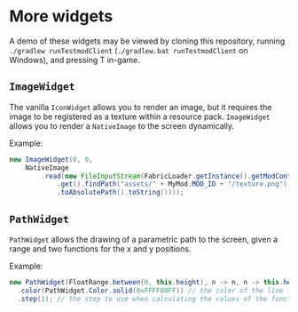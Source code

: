 # More widgets

A demo of these widgets may be viewed by cloning this repository, running `./gradlew runTestmodClient` (`./gradlew.bat runTestmodClient` on Windows), and pressing T in-game.

## `ImageWidget`

The vanilla `IconWidget` allows you to render an image, but it requires the image to be registered as a texture within a resource pack. `ImageWidget` allows you to render a `NativeImage` to the screen dynamically.

Example:

```java
new ImageWidget(0, 0,
    NativeImage
        .read(new FileInputStream(FabricLoader.getInstance().getModContainer(MyMod.MOD_ID)
            .get().findPath("assets/" + MyMod.MOD_ID + "/texture.png").get()
            .toAbsolutePath().toString())));
```

## `PathWidget`

`PathWidget` allows the drawing of a parametric path to the screen, given a range and two functions for the x and y positions.

Example:

```java
new PathWidget(FloatRange.between(0, this.height), n -> n, n -> this.height - n)
  .color(PathWidget.Color.solid(0xFFFF00FF)) // the color of the line - a custom color function may be specified with new PathWidget.Color(...) (default 0xFFFF0000)
  .step(1); // the step to use when calculating the values of the function (default 0.5)
```
